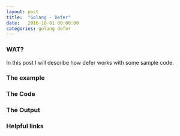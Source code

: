 ```yaml
---
layout: post
title:  "Golang - Defer"
date:   2016-10-01 00:00:00
categories: golang defer
---
```


### WAT?

In this post I will describe how defer works with some sample code.


### The example



### The Code


### The Output

### Helpful links
